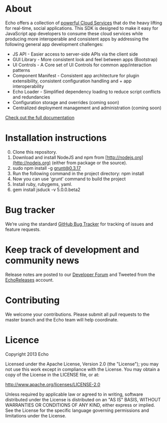 # About

Echo offers a collection of [powerful Cloud Services](http://aboutecho.com/WhatWeOffer/EchoPlatform) that do the heavy lifting for real-time, social applications. This SDK is designed to make it easy for JavaScript app developers to consume these cloud services while producing more interoperable and consistent apps by addressing the following general app development challenges:

+ JS API - Easier access to server-side APIs via the client side
+ GUI Library - More consistent look and feel between apps (Bootstrap)
+ UI Controls - A Core set of UI Controls for common app/interaction patterns
+ Component Manifest - Consistent app architecture for plugin extensibility, consistent configuration handling and + app interoperability
+ Echo Loader - Simplified dependency loading to reduce script conflicts and redundancies
+ Configuration storage and overrides (coming soon)
+ Centralized deployment management and administration (coming soon)

[Check out the full documentation](http://echoappsteam.github.com/js-sdk/docs/#)

# Installation instructions

0. Clone this repository.
1. Download and install NodeJS and npm from [http://nodejs.org](http://nodejs.org) (either from package or the source).
2. sudo npm install -g grunt@0.3.17
3. Run the following command in the project directory: npm install
4. Now you can use 'grunt' command to build the project
5. Install ruby, rubygems, yaml.
6. gem install jsduck -v 5.0.0.beta2

# Bug tracker
We’re using the standard [GitHub Bug Tracker](https://github.com/EchoAppsTeam/js-sdk/issues) for tracking of issues and feature requests.

# Keep track of development and community news

Release notes are posted to our [Developer Forum](https://groups.google.com/forum/#!forum/echoworks) and Tweeted from the [EchoReleases](https://twitter.com/echoreleases) account.

# Contributing

We welcome your contributions. Please submit all pull requests to the master branch and the Echo team will help coordinate.

# Licence
Copyright 2013 Echo

Licensed under the Apache License, Version 2.0 (the "License"); you may not use this work except in compliance with the License. You may obtain a copy of the License in the LICENSE file, or at:

http://www.apache.org/licenses/LICENSE-2.0

Unless required by applicable law or agreed to in writing, software distributed under the License is distributed on an "AS IS" BASIS, WITHOUT WARRANTIES OR CONDITIONS OF ANY KIND, either express or implied. See the License for the specific language governing permissions and limitations under the License.
